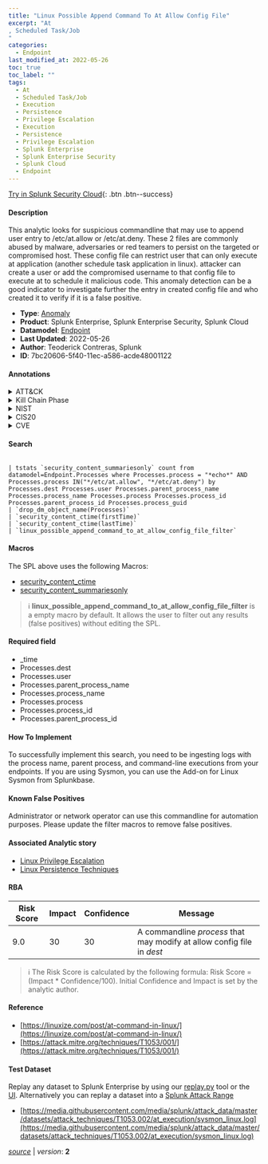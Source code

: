 ```yaml
---
title: "Linux Possible Append Command To At Allow Config File"
excerpt: "At
, Scheduled Task/Job
"
categories:
  - Endpoint
last_modified_at: 2022-05-26
toc: true
toc_label: ""
tags:
  - At
  - Scheduled Task/Job
  - Execution
  - Persistence
  - Privilege Escalation
  - Execution
  - Persistence
  - Privilege Escalation
  - Splunk Enterprise
  - Splunk Enterprise Security
  - Splunk Cloud
  - Endpoint
---
```




[Try in Splunk Security Cloud](https://www.splunk.com/en_us/products/cyber-security.html){: .btn .btn--success}

#### Description

This analytic looks for suspicious commandline that may use to append user entry to /etc/at.allow or /etc/at.deny. These 2 files are commonly abused by malware, adversaries or red teamers to persist on the targeted or compromised host. These config file can restrict user that can only execute at application (another schedule task application in linux). attacker can create a user or add the compromised username to that config file to execute at to schedule it malicious code. This anomaly detection can be a good indicator to investigate further the entry in created config file and who created it to verify if it is a false positive.

- **Type**: [Anomaly](https://github.com/splunk/security_content/wiki/Detection-Analytic-Types)
- **Product**: Splunk Enterprise, Splunk Enterprise Security, Splunk Cloud
- **Datamodel**: [Endpoint](https://docs.splunk.com/Documentation/CIM/latest/User/Endpoint)
- **Last Updated**: 2022-05-26
- **Author**: Teoderick Contreras, Splunk
- **ID**: 7bc20606-5f40-11ec-a586-acde48001122


#### Annotations

<details>
  <summary>ATT&CK</summary>

<div markdown="1">


| ID             | Technique        |  Tactic             |
| -------------- | ---------------- |-------------------- |
| [T1053.002](https://attack.mitre.org/techniques/T1053/002/) | At | Execution, Persistence, Privilege Escalation |

| [T1053](https://attack.mitre.org/techniques/T1053/) | Scheduled Task/Job | Execution, Persistence, Privilege Escalation |

</div>
</details>


<details>
  <summary>Kill Chain Phase</summary>

<div markdown="1">

* Exploitation


</div>
</details>


<details>
  <summary>NIST</summary>

<div markdown="1">

* DE.CM



</div>
</details>

<details>
  <summary>CIS20</summary>

<div markdown="1">

* CIS 3
* CIS 5
* CIS 16



</div>
</details>

<details>
  <summary>CVE</summary>

<div markdown="1">


</div>
</details>

#### Search 

```

| tstats `security_content_summariesonly` count from datamodel=Endpoint.Processes where Processes.process = "*echo*" AND Processes.process IN("*/etc/at.allow", "*/etc/at.deny") by Processes.dest Processes.user Processes.parent_process_name Processes.process_name Processes.process Processes.process_id Processes.parent_process_id Processes.process_guid 
| `drop_dm_object_name(Processes)` 
| `security_content_ctime(firstTime)` 
| `security_content_ctime(lastTime)` 
| `linux_possible_append_command_to_at_allow_config_file_filter`
```

#### Macros
The SPL above uses the following Macros:
* [security_content_ctime](https://github.com/splunk/security_content/blob/develop/macros/security_content_ctime.yml)
* [security_content_summariesonly](https://github.com/splunk/security_content/blob/develop/macros/security_content_summariesonly.yml)

> :information_source:
> **linux_possible_append_command_to_at_allow_config_file_filter** is a empty macro by default. It allows the user to filter out any results (false positives) without editing the SPL.

#### Required field
* _time
* Processes.dest
* Processes.user
* Processes.parent_process_name
* Processes.process_name
* Processes.process
* Processes.process_id
* Processes.parent_process_id


#### How To Implement
To successfully implement this search, you need to be ingesting logs with the process name, parent process, and command-line executions from your endpoints. If you are using Sysmon, you can use the Add-on for Linux Sysmon from Splunkbase.

#### Known False Positives
Administrator or network operator can use this commandline for automation purposes. Please update the filter macros to remove false positives.

#### Associated Analytic story
* [Linux Privilege Escalation](/stories/linux_privilege_escalation)
* [Linux Persistence Techniques](/stories/linux_persistence_techniques)




#### RBA

| Risk Score  | Impact      | Confidence   | Message      |
| ----------- | ----------- |--------------|--------------|
| 9.0 | 30 | 30 | A commandline $process$ that may modify at allow config file in $dest$ |


> :information_source:
> The Risk Score is calculated by the following formula: Risk Score = (Impact * Confidence/100). Initial Confidence and Impact is set by the analytic author. 

#### Reference

* [https://linuxize.com/post/at-command-in-linux/](https://linuxize.com/post/at-command-in-linux/)
* [https://attack.mitre.org/techniques/T1053/001/](https://attack.mitre.org/techniques/T1053/001/)



#### Test Dataset
Replay any dataset to Splunk Enterprise by using our [replay.py](https://github.com/splunk/attack_data#using-replaypy) tool or the [UI](https://github.com/splunk/attack_data#using-ui).
Alternatively you can replay a dataset into a [Splunk Attack Range](https://github.com/splunk/attack_range#replay-dumps-into-attack-range-splunk-server)


* [https://media.githubusercontent.com/media/splunk/attack_data/master/datasets/attack_techniques/T1053.002/at_execution/sysmon_linux.log](https://media.githubusercontent.com/media/splunk/attack_data/master/datasets/attack_techniques/T1053.002/at_execution/sysmon_linux.log)



[*source*](https://github.com/splunk/security_content/tree/develop/detections/endpoint/linux_possible_append_command_to_at_allow_config_file.yml) \| *version*: **2**